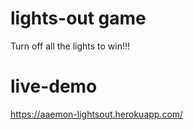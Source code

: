 # lights-out game
Turn off all the lights to win!!!

# live-demo
https://aaemon-lightsout.herokuapp.com/
